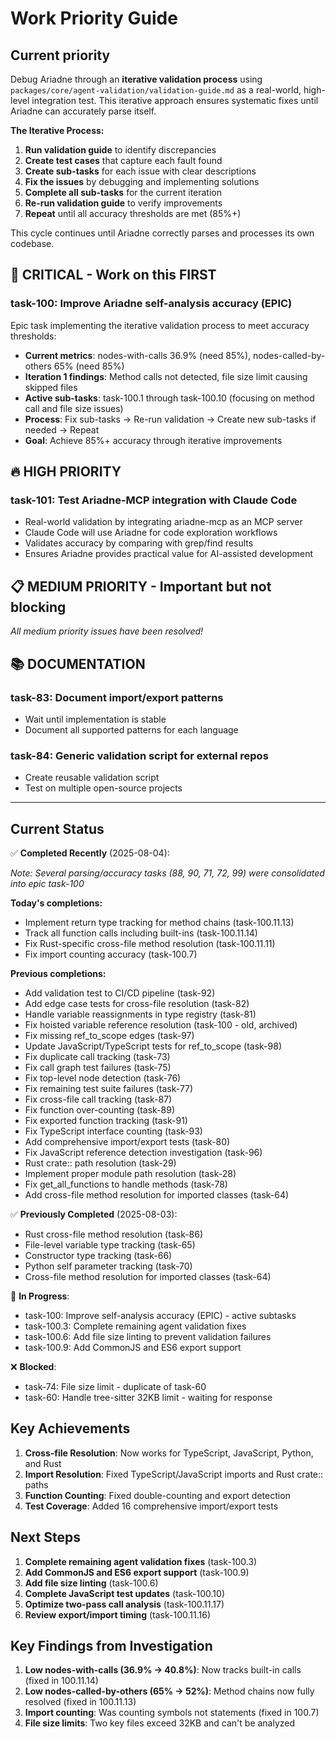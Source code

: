 # Work Priority Guide

## Current priority

Debug Ariadne through an **iterative validation process** using `packages/core/agent-validation/validation-guide.md` as a real-world, high-level integration test. This iterative approach ensures systematic fixes until Ariadne can accurately parse itself.

**The Iterative Process:**

1. **Run validation guide** to identify discrepancies
2. **Create test cases** that capture each fault found
3. **Create sub-tasks** for each issue with clear descriptions
4. **Fix the issues** by debugging and implementing solutions
5. **Complete all sub-tasks** for the current iteration
6. **Re-run validation guide** to verify improvements
7. **Repeat** until all accuracy thresholds are met (85%+)

This cycle continues until Ariadne correctly parses and processes its own codebase.

## 🚨 CRITICAL - Work on this FIRST

### task-100: Improve Ariadne self-analysis accuracy (EPIC)

Epic task implementing the iterative validation process to meet accuracy thresholds:

- **Current metrics**: nodes-with-calls 36.9% (need 85%), nodes-called-by-others 65% (need 85%)
- **Iteration 1 findings**: Method calls not detected, file size limit causing skipped files
- **Active sub-tasks**: task-100.1 through task-100.10 (focusing on method call and file size issues)
- **Process**: Fix sub-tasks → Re-run validation → Create new sub-tasks if needed → Repeat
- **Goal**: Achieve 85%+ accuracy through iterative improvements

## 🔥 HIGH PRIORITY

### task-101: Test Ariadne-MCP integration with Claude Code

- Real-world validation by integrating ariadne-mcp as an MCP server
- Claude Code will use Ariadne for code exploration workflows
- Validates accuracy by comparing with grep/find results
- Ensures Ariadne provides practical value for AI-assisted development

## 📋 MEDIUM PRIORITY - Important but not blocking

*All medium priority issues have been resolved!*

## 📚 DOCUMENTATION

### task-83: Document import/export patterns

- Wait until implementation is stable
- Document all supported patterns for each language

### task-84: Generic validation script for external repos

- Create reusable validation script
- Test on multiple open-source projects

---

## Current Status

✅ **Completed Recently** (2025-08-04):

*Note: Several parsing/accuracy tasks (88, 90, 71, 72, 99) were consolidated into epic task-100*

**Today's completions:**

- Implement return type tracking for method chains (task-100.11.13)
- Track all function calls including built-ins (task-100.11.14)
- Fix Rust-specific cross-file method resolution (task-100.11.11)
- Fix import counting accuracy (task-100.7)

**Previous completions:**

- Add validation test to CI/CD pipeline (task-92)
- Add edge case tests for cross-file resolution (task-82)
- Handle variable reassignments in type registry (task-81)
- Fix hoisted variable reference resolution (task-100 - old, archived)
- Fix missing ref_to_scope edges (task-97)
- Update JavaScript/TypeScript tests for ref_to_scope (task-98)
- Fix duplicate call tracking (task-73)
- Fix call graph test failures (task-75)
- Fix top-level node detection (task-76)
- Fix remaining test suite failures (task-77)
- Fix cross-file call tracking (task-87)
- Fix function over-counting (task-89)
- Fix exported function tracking (task-91)
- Fix TypeScript interface counting (task-93)
- Add comprehensive import/export tests (task-80)
- Fix JavaScript reference detection investigation (task-96)
- Rust crate:: path resolution (task-29)
- Implement proper module path resolution (task-28)
- Fix get_all_functions to handle methods (task-78)
- Add cross-file method resolution for imported classes (task-64)

✅ **Previously Completed** (2025-08-03):

- Rust cross-file method resolution (task-86)
- File-level variable type tracking (task-65)
- Constructor type tracking (task-66)
- Python self parameter tracking (task-70)
- Cross-file method resolution for imported classes (task-64)

🚧 **In Progress**:

- task-100: Improve self-analysis accuracy (EPIC) - active subtasks
- task-100.3: Complete remaining agent validation fixes
- task-100.6: Add file size linting to prevent validation failures
- task-100.9: Add CommonJS and ES6 export support

❌ **Blocked**:

- task-74: File size limit - duplicate of task-60
- task-60: Handle tree-sitter 32KB limit - waiting for response

## Key Achievements

1. **Cross-file Resolution**: Now works for TypeScript, JavaScript, Python, and Rust
2. **Import Resolution**: Fixed TypeScript/JavaScript imports and Rust crate:: paths
3. **Function Counting**: Fixed double-counting and export detection
4. **Test Coverage**: Added 16 comprehensive import/export tests

## Next Steps

1. **Complete remaining agent validation fixes** (task-100.3)
2. **Add CommonJS and ES6 export support** (task-100.9)
3. **Add file size linting** (task-100.6)
4. **Complete JavaScript test updates** (task-100.10)
5. **Optimize two-pass call analysis** (task-100.11.17)
6. **Review export/import timing** (task-100.11.16)

## Key Findings from Investigation

1. **Low nodes-with-calls (36.9% → 40.8%)**: Now tracks built-in calls (fixed in 100.11.14)
2. **Low nodes-called-by-others (65% → 52%)**: Method chains now fully resolved (fixed in 100.11.13)
3. **Import counting**: Was counting symbols not statements (fixed in 100.7)
4. **File size limits**: Two key files exceed 32KB and can't be analyzed
